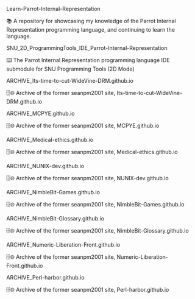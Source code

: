 
Learn-Parrot-Internal-Representation

📚️ A repository for showcasing my knowledge of the Parrot Internal Representation programming language, and continuing to learn the language. 

SNU_2D_ProgrammingTools_IDE_Parrot-Internal-Representation

⌨️ The Parrot Internal Representation programming language IDE submodule for SNU Programming Tools (2D Mode)

ARCHIVE_Its-time-to-cut-WideVine-DRM.github.io

🗄️🌐️ Archive of the former seanpm2001 site, Its-time-to-cut-WideVine-DRM.github.io

ARCHIVE_MCPYE.github.io

🗄️🌐️ Archive of the former seanpm2001 site, MCPYE.github.io

ARCHIVE_Medical-ethics.github.io

🗄️🌐️ Archive of the former seanpm2001 site, Medical-ethics.github.io

ARCHIVE_NUNIX-dev.github.io

🗄️🌐️ Archive of the former seanpm2001 site, NUNIX-dev.github.io

ARCHIVE_NimbleBit-Games.github.io

🗄️🌐️ Archive of the former seanpm2001 site, NimbleBit-Games.github.io

ARCHIVE_NimbleBit-Glossary.github.io

🗄️🌐️ Archive of the former seanpm2001 site, NimbleBit-Glossary.github.io

ARCHIVE_Numeric-Liberation-Front.github.io

🗄️🌐️ Archive of the former seanpm2001 site, Numeric-Liberation-Front.github.io

ARCHIVE_Perl-harbor.github.io

🗄️🌐️ Archive of the former seanpm2001 site, Perl-harbor.github.io

